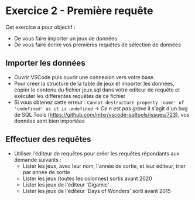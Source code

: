 #  Exercice 2 - Première requête

Cet exercice a pour objectif : 
* De vous faire importer un jeux de données 
* De vous faire écrire vos premières requêtes de sélection de données

## Importer les données

* Ouvrir VSCode puis ouvrir une connexion vers votre base.
* Pour créer la structure de la table de jeux et importer les données, copier le contenu du fichier jeux.sql dans votre editeur de requête et exécuter les différentes requêtes de ce fichier
* Si vous obtenez cette erreur :
`Cannot destructure property 'name' of 'undefined' as it is undefined`
-> *Ce n est pas grave* il s'agit d'un bug de SQL Tools (https://github.com/mtxr/vscode-sqltools/issues/723), vos données sont bien importées

## Effectuer des requêtes

* Utiliser l'éditeur de requêtes pour créer les requêtes répondants aux demande suivants :
    * Lister les jeux, avec leur nom, l'année de sortie, et leur éditeur, trier par année de sortie
    * Lister les jeux (toutes les colonnes) sortis avant 2020 
    * Lister les jeux de l'éditeur 'Gigamic'
    * Lister les jeux de l'éditeur 'Days of Wonders' sorti avant 2015